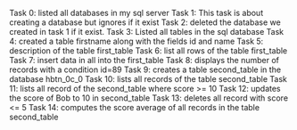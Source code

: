 Task 0: listed all databases in my sql server
Task 1: This task is about creating a database but ignores if it exist
Task 2: deleted the database we created in task 1 if it exist.
Task 3: Listed all tables in the sql database
Task 4: created a table firstname along with the fields id and name
Task 5: description of the table first_table
Task 6: list all rows of the table first_table
Task 7: insert data in all into the first_table
Task 8: displays the number of records with a condition id=89
Task 9: creates a table second_table in the database hbtn_0c_0
Task 10: lists all records of the table second_table
Task 11: lists all record of the second_table where score >= 10
Task 12: updates the score of Bob to 10 in second_table
Task 13: deletes all record with score <= 5
Task 14: computes the score average of all records in the table second_table

